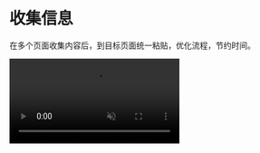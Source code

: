 # 收集信息

在多个页面收集内容后，到目标页面统一粘贴，优化流程，节约时间。

<video autoplay muted loop>
    <source src="/videos/pastestack-collect.mp4" type="video/mp4">
    <iframe src="/videos/pastestack-collect.mp4" scrolling="no" border="0" frameborder="0" allow="autoplay; encrypted-media" allowfullscreen></iframe>
</video>